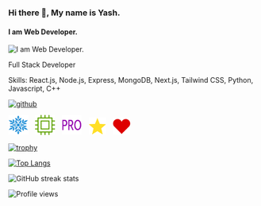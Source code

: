 ### Hi there 👋, My name is Yash.
#### I am Web Developer.
![I am Web Developer.](https://as1.ftcdn.net/v2/jpg/03/77/08/22/1000_F_377082215_XdCMMLYICc9uDtX4bFLP7k0bfRf5rAPF.jpg)

Full Stack Developer

Skills: React.js, Node.js, Express, MongoDB, Next.js, Tailwind CSS, Python, Javascript, C++



[<img src='https://cdn.jsdelivr.net/npm/simple-icons@3.0.1/icons/github.svg' alt='github' height='40'>](https://github.com/yashj2000)  

<a href='https://archiveprogram.github.com/'><img src='https://raw.githubusercontent.com/acervenky/animated-github-badges/master/assets/acbadge.gif' width='40' height='40'></a> <a href='https://docs.github.com/en/developers'><img src='https://raw.githubusercontent.com/acervenky/animated-github-badges/master/assets/devbadge.gif' width='40' height='40'></a> <a href='https://github.com/pricing'><img src='https://raw.githubusercontent.com/acervenky/animated-github-badges/master/assets/pro.gif' width='40' height='40'></a> <a href='https://stars.github.com/'><img src='https://raw.githubusercontent.com/acervenky/animated-github-badges/master/assets/starbadge.gif' width='35' height='35'></a> <a href='https://docs.github.com/en/github/supporting-the-open-source-community-with-github-sponsors'><img src='https://raw.githubusercontent.com/acervenky/animated-github-badges/master/assets/sponsorbadge.gif' width='35' height='35'></a> 

[![trophy](https://github-profile-trophy.vercel.app/?username=yashj2000)](https://github.com/ryo-ma/github-profile-trophy)

[![Top Langs](https://github-readme-stats.vercel.app/api/top-langs/?username=yashj2000)](https://github.com/anuraghazra/github-readme-stats)

![GitHub streak stats](https://streak-stats.demolab.com/?user=yashj2000)  

![Profile views](https://gpvc.arturio.dev/yashj2000)  
